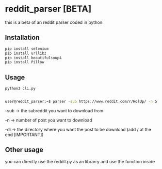 # reddit_parser [BETA]

this is a beta of an reddit parser coded in python



## Installation
```bash
pip install selenium
pip install urllib3
pip install beautifulsoup4
pip install Pillow
```

## Usage
```bash
python3 cli.py
```

```bash

user@reddit_parser:~$ parser -sub https://www.reddit.com/r/HolUp/ -n 5 -di newMeme/
```
-sub -> the subreddit you want to download from

-n -> number of post you want to download

-di -> the directory where you want the post to be download (add / at the end [IMPORTANT])

## Other usage
you can directly use the reddit.py as an librarry and use the function inside
